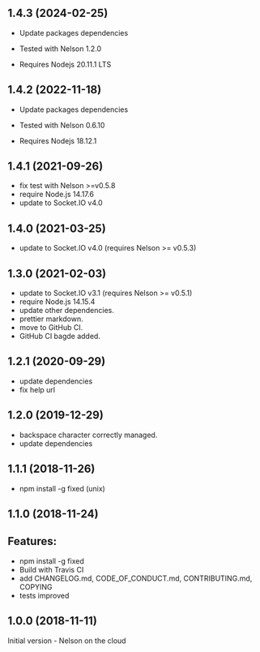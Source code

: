 ## 1.4.3 (2024-02-25)

- Update packages dependencies

- Tested with Nelson 1.2.0

- Requires Nodejs 20.11.1 LTS

## 1.4.2 (2022-11-18)

- Update packages dependencies

- Tested with Nelson 0.6.10

- Requires Nodejs 18.12.1

## 1.4.1 (2021-09-26)

- fix test with Nelson >=v0.5.8
- require Node.js 14.17.6
- update to Socket.IO v4.0

## 1.4.0 (2021-03-25)

- update to Socket.IO v4.0 (requires Nelson >= v0.5.3)

## 1.3.0 (2021-02-03)

- update to Socket.IO v3.1 (requires Nelson >= v0.5.1)
- require Node.js 14.15.4
- update other dependencies.
- prettier markdown.
- move to GitHub CI.
- GitHub CI bagde added.

## 1.2.1 (2020-09-29)

- update dependencies
- fix help url

## 1.2.0 (2019-12-29)

- backspace character correctly managed.
- update dependencies

## 1.1.1 (2018-11-26)

- npm install -g fixed (unix)

## 1.1.0 (2018-11-24)

## Features:

- npm install -g fixed
- Build with Travis CI
- add CHANGELOG.md, CODE_OF_CONDUCT.md, CONTRIBUTING.md, COPYING
- tests improved

## 1.0.0 (2018-11-11)

Initial version - Nelson on the cloud
